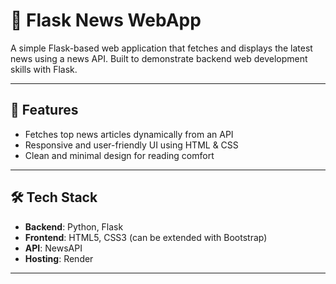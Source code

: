 # 📰 Flask News WebApp

A simple Flask-based web application that fetches and displays the latest news using a news API. Built to demonstrate backend web development skills with Flask.

---

## 🔧 Features

- Fetches top news articles dynamically from an API
- Responsive and user-friendly UI using HTML & CSS
- Clean and minimal design for reading comfort

---

## 🛠️ Tech Stack

- **Backend**: Python, Flask
- **Frontend**: HTML5, CSS3 (can be extended with Bootstrap)
- **API**: NewsAPI 
- **Hosting**: Render

-------
